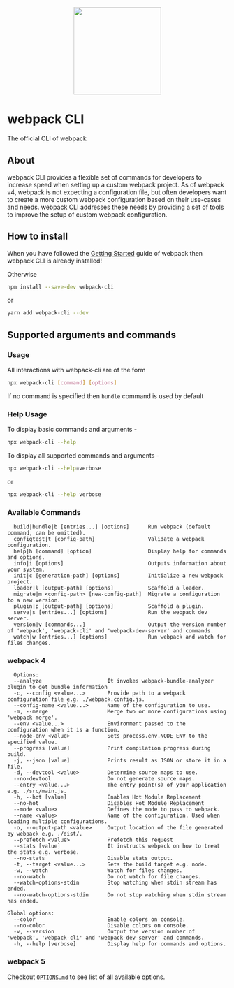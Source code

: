 <div align="center">
    <a href="https://github.com/webpack/webpack-cli">
        <img width="200" height="200" src="https://webpack.js.org/assets/icon-square-big.svg">
    </a>
</div>

# webpack CLI

The official CLI of webpack

## About

webpack CLI provides a flexible set of commands for developers to increase speed when setting up a custom webpack project. As of webpack v4, webpack is not expecting a configuration file, but often developers want to create a more custom webpack configuration based on their use-cases and needs. webpack CLI addresses these needs by providing a set of tools to improve the setup of custom webpack configuration.

## How to install

When you have followed the [Getting Started](https://webpack.js.org/guides/getting-started/) guide of webpack then webpack CLI is already installed!

Otherwise

```bash
npm install --save-dev webpack-cli
```

or

```bash
yarn add webpack-cli --dev
```

## Supported arguments and commands

### Usage

All interactions with webpack-cli are of the form

```bash
npx webpack-cli [command] [options]
```

If no command is specified then `bundle` command is used by default

### Help Usage

To display basic commands and arguments -

```bash
npx webpack-cli --help
```

To display all supported commands and arguments -

```bash
npx webpack-cli --help=verbose
```

or

```bash
npx webpack-cli --help verbose
```

### Available Commands

```
  build|bundle|b [entries...] [options]      Run webpack (default command, can be omitted).
  configtest|t [config-path]                 Validate a webpack configuration.
  help|h [command] [option]                  Display help for commands and options.
  info|i [options]                           Outputs information about your system.
  init|c [generation-path] [options]         Initialize a new webpack project.
  loader|l [output-path] [options]           Scaffold a loader.
  migrate|m <config-path> [new-config-path]  Migrate a configuration to a new version.
  plugin|p [output-path] [options]           Scaffold a plugin.
  serve|s [entries...] [options]             Run the webpack dev server.
  version|v [commands...]                    Output the version number of 'webpack', 'webpack-cli' and 'webpack-dev-server' and commands.
  watch|w [entries...] [options]             Run webpack and watch for files changes.
```

### webpack 4

```
  Options:
  --analyze                     It invokes webpack-bundle-analyzer plugin to get bundle information
  -c, --config <value...>       Provide path to a webpack configuration file e.g. ./webpack.config.js.
  --config-name <value...>      Name of the configuration to use.
  -m, --merge                   Merge two or more configurations using 'webpack-merge'.
  --env <value...>              Environment passed to the configuration when it is a function.
  --node-env <value>            Sets process.env.NODE_ENV to the specified value.
  --progress [value]            Print compilation progress during build.
  -j, --json [value]            Prints result as JSON or store it in a file.
  -d, --devtool <value>         Determine source maps to use.
  --no-devtool                  Do not generate source maps.
  --entry <value...>            The entry point(s) of your application e.g. ./src/main.js.
  -h, --hot [value]             Enables Hot Module Replacement
  --no-hot                      Disables Hot Module Replacement
  --mode <value>                Defines the mode to pass to webpack.
  --name <value>                Name of the configuration. Used when loading multiple configurations.
  -o, --output-path <value>     Output location of the file generated by webpack e.g. ./dist/.
  --prefetch <value>            Prefetch this request
  --stats [value]               It instructs webpack on how to treat the stats e.g. verbose.
  --no-stats                    Disable stats output.
  -t, --target <value...>       Sets the build target e.g. node.
  -w, --watch                   Watch for files changes.
  --no-watch                    Do not watch for file changes.
  --watch-options-stdin         Stop watching when stdin stream has ended.
  --no-watch-options-stdin      Do not stop watching when stdin stream has ended.

Global options:
  --color                       Enable colors on console.
  --no-color                    Disable colors on console.
  -v, --version                 Output the version number of 'webpack', 'webpack-cli' and 'webpack-dev-server' and commands.
  -h, --help [verbose]          Display help for commands and options.
```

### webpack 5

Checkout [`OPTIONS.md`](../../OPTIONS.md) to see list of all available options.

